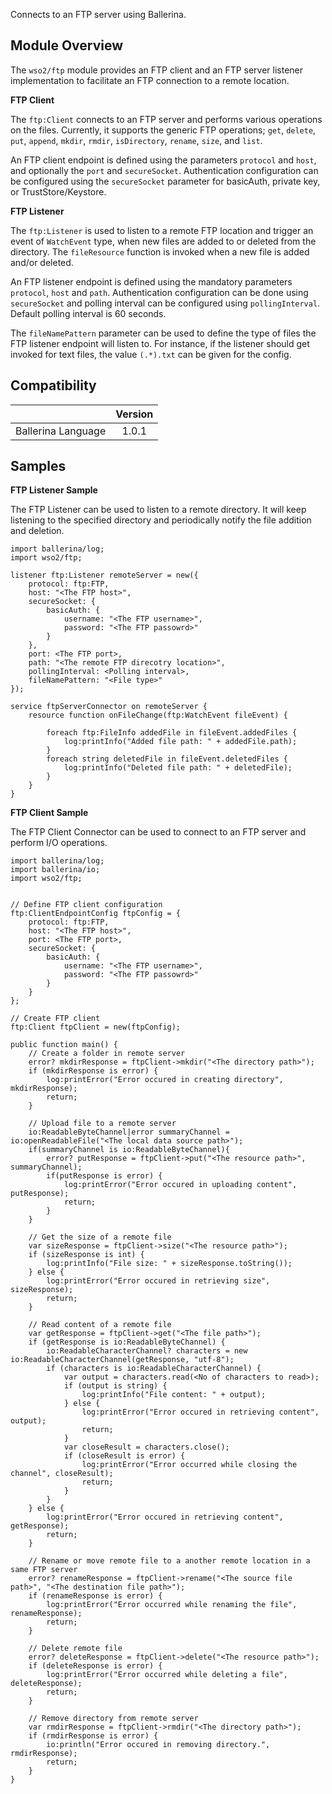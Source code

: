 Connects to an FTP server using Ballerina.

## Module Overview

The `wso2/ftp` module provides an FTP client and an FTP server listener implementation to facilitate an FTP connection 
to a remote location.

**FTP Client**

The `ftp:Client` connects to an FTP server and performs various operations on the files. Currently, it supports the 
generic FTP operations; `get`, `delete`, `put`, `append`, `mkdir`, `rmdir`, `isDirectory`,  `rename`, `size`, and
 `list`.

An FTP client endpoint is defined using the parameters `protocol` and `host`, and optionally the `port` and 
`secureSocket`. Authentication configuration can be configured using the `secureSocket` parameter for basicAuth, 
private key, or TrustStore/Keystore.

**FTP Listener**

The `ftp:Listener` is used to listen to a remote FTP location and trigger an event of `WatchEvent` type, when new 
files are added to or deleted from the directory. The `fileResource` function is invoked when a new file is added 
and/or deleted.

An FTP listener endpoint is defined using the mandatory parameters `protocol`, `host` and  `path`. Authentication 
configuration can be done using `secureSocket` and polling interval can be configured using `pollingInterval`. 
Default polling interval is 60 seconds.

The `fileNamePattern` parameter can be used to define the type of files the FTP listener endpoint will listen to. 
For instance, if the listener should get invoked for text files, the value `(.*).txt` can be given for the config.

## Compatibility

|                             |           Version           |
|:---------------------------:|:---------------------------:|
| Ballerina Language          |            1.0.1            |

## Samples

**FTP Listener Sample**

The FTP Listener can be used to listen to a remote directory. It will keep listening to the specified directory and 
periodically notify the file addition and deletion.

```ballerina
import ballerina/log;
import wso2/ftp;

listener ftp:Listener remoteServer = new({
    protocol: ftp:FTP,
    host: "<The FTP host>",
    secureSocket: {
        basicAuth: {
            username: "<The FTP username>",
            password: "<The FTP passowrd>"
        }
    },
    port: <The FTP port>,
    path: "<The remote FTP direcotry location>",
    pollingInterval: <Polling interval>,
    fileNamePattern: "<File type>"
});

service ftpServerConnector on remoteServer {
    resource function onFileChange(ftp:WatchEvent fileEvent) {

        foreach ftp:FileInfo addedFile in fileEvent.addedFiles {
            log:printInfo("Added file path: " + addedFile.path);
        }
        foreach string deletedFile in fileEvent.deletedFiles {
            log:printInfo("Deleted file path: " + deletedFile);
        }
    }
}
```

**FTP Client Sample**

The FTP Client Connector can be used to connect to an FTP server and perform I/O operations.

```ballerina
import ballerina/log;
import ballerina/io;
import wso2/ftp;


// Define FTP client configuration
ftp:ClientEndpointConfig ftpConfig = {
    protocol: ftp:FTP,
    host: "<The FTP host>",
    port: <The FTP port>,
    secureSocket: {
        basicAuth: {
            username: "<The FTP username>",
            password: "<The FTP passowrd>"
        }
    }
};

// Create FTP client
ftp:Client ftpClient = new(ftpConfig);
    
public function main() {
    // Create a folder in remote server
    error? mkdirResponse = ftpClient->mkdir("<The directory path>");
    if (mkdirResponse is error) {
        log:printError("Error occured in creating directory", mkdirResponse);
        return;
    }
    
    // Upload file to a remote server
    io:ReadableByteChannel|error summaryChannel = io:openReadableFile("<The local data source path>");
    if(summaryChannel is io:ReadableByteChannel){
        error? putResponse = ftpClient->put("<The resource path>", summaryChannel);   
        if(putResponse is error) {
            log:printError("Error occured in uploading content", putResponse);
            return;
        }
    }
    
    // Get the size of a remote file
    var sizeResponse = ftpClient->size("<The resource path>");
    if (sizeResponse is int) {
        log:printInfo("File size: " + sizeResponse.toString());
    } else {
        log:printError("Error occured in retrieving size", sizeResponse);
        return;
    }
    
    // Read content of a remote file
    var getResponse = ftpClient->get("<The file path>");
    if (getResponse is io:ReadableByteChannel) {
        io:ReadableCharacterChannel? characters = new io:ReadableCharacterChannel(getResponse, "utf-8");
        if (characters is io:ReadableCharacterChannel) {
            var output = characters.read(<No of characters to read>);
            if (output is string) {
                log:printInfo("File content: " + output);
            } else {
                log:printError("Error occured in retrieving content", output);
                return;
            }
            var closeResult = characters.close();
            if (closeResult is error) {
                log:printError("Error occurred while closing the channel", closeResult);
                return;
            }
        }
    } else {
        log:printError("Error occured in retrieving content", getResponse);
        return;
    }
    
    // Rename or move remote file to a another remote location in a same FTP server
    error? renameResponse = ftpClient->rename("<The source file path>", "<The destination file path>");
    if (renameResponse is error) {
        log:printError("Error occurred while renaming the file", renameResponse);
        return;
    }
    
    // Delete remote file
    error? deleteResponse = ftpClient->delete("<The resource path>");
    if (deleteResponse is error) {
        log:printError("Error occurred while deleting a file", deleteResponse);
        return;
    }
    
    // Remove directory from remote server
    var rmdirResponse = ftpClient->rmdir("<The directory path>");
    if (rmdirResponse is error) {
        io:println("Error occured in removing directory.", rmdirResponse); 
        return;
    }
}
```
